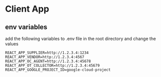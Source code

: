 
# Client App
## env variables
add the following variables to .env file in the root directory and change the values
```
REACT_APP_SUPPLIER=http://1.2.3.4:1234
REACT_APP_VENDOR=http://1.2.3.4:4567
REACT_APP_OC_AGENT=http://1.2.3.4:45678
REACT_APP_OT_COLLECTOR=http://1.2.3.4:45679
REACT_APP_GOOGLE_PROJECT_ID=google-cloud-project
```
